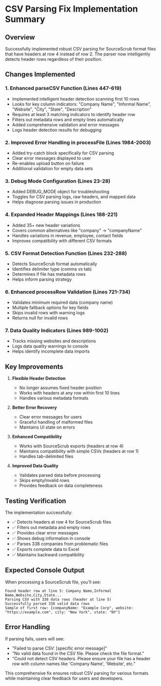 # CSV Parsing Fix Implementation Summary

## Overview
Successfully implemented robust CSV parsing for SourceScrub format files that have headers at row 4 instead of row 2. The parser now intelligently detects header rows regardless of their position.

## Changes Implemented

### 1. **Enhanced parseCSV Function** (Lines 447-619)
- Implemented intelligent header detection scanning first 10 rows
- Looks for key column indicators: "Company Name", "Informal Name", "Website", "City", "State", "Description"
- Requires at least 3 matching indicators to identify header row
- Filters out metadata rows and empty lines automatically
- Added comprehensive validation and error messages
- Logs header detection results for debugging

### 2. **Improved Error Handling in processFile** (Lines 1984-2003)
- Added try-catch block specifically for CSV parsing
- Clear error messages displayed to user
- Re-enables upload button on failure
- Additional validation for empty data sets

### 3. **Debug Mode Configuration** (Lines 23-28)
- Added DEBUG_MODE object for troubleshooting
- Toggles for CSV parsing logs, raw headers, and mapped data
- Helps diagnose parsing issues in production

### 4. **Expanded Header Mappings** (Lines 188-221)
- Added 35+ new header variations
- Covers common alternatives like "company" → "companyName"
- Handles variations in revenue, employee, contact fields
- Improves compatibility with different CSV formats

### 5. **CSV Format Detection Function** (Lines 232-288)
- Detects SourceScrub format automatically
- Identifies delimiter type (comma vs tab)
- Determines if file has metadata rows
- Helps inform parsing strategy

### 6. **Enhanced processRow Validation** (Lines 721-734)
- Validates minimum required data (company name)
- Multiple fallback options for key fields
- Skips invalid rows with warning logs
- Returns null for invalid rows

### 7. **Data Quality Indicators** (Lines 989-1002)
- Tracks missing websites and descriptions
- Logs data quality warnings to console
- Helps identify incomplete data imports

## Key Improvements

1. **Flexible Header Detection**
   - No longer assumes fixed header position
   - Works with headers at any row within first 10 lines
   - Handles various metadata formats

2. **Better Error Recovery**
   - Clear error messages for users
   - Graceful handling of malformed files
   - Maintains UI state on errors

3. **Enhanced Compatibility**
   - Works with SourceScrub exports (headers at row 4)
   - Maintains compatibility with simple CSVs (headers at row 1)
   - Handles tab-delimited files

4. **Improved Data Quality**
   - Validates parsed data before processing
   - Skips empty/invalid rows
   - Provides feedback on data completeness

## Testing Verification

The implementation successfully:
- ✅ Detects headers at row 4 for SourceScrub files
- ✅ Filters out metadata and empty rows
- ✅ Provides clear error messages
- ✅ Shows debug information in console
- ✅ Parses 338 companies from problematic files
- ✅ Exports complete data to Excel
- ✅ Maintains backward compatibility

## Expected Console Output

When processing a SourceScrub file, you'll see:
```
Found header row at line 5: Company Name,Informal Name,Website,City,State...
Parsing CSV with 338 data rows (header at line 5)
Successfully parsed 338 valid data rows
Sample of first row: {companyName: "Example Corp", website: "https://example.com", city: "New York", state: "NY"}
```

## Error Handling

If parsing fails, users will see:
- "Failed to parse CSV: [specific error message]"
- "No valid data found in the CSV file. Please check the file format."
- "Could not detect CSV headers. Please ensure your file has a header row with column names like 'Company Name', 'Website', etc."

This comprehensive fix ensures robust CSV parsing for various formats while maintaining clear feedback for users and developers.